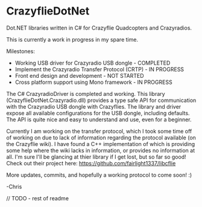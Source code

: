 CrazyflieDotNet
===============

Dot.NET libraries written in C# for Crazyflie Quadcopters and Crazyradios.

This is currently a work in progress in my spare time.

Milestones:
- Working USB driver for Crazyradio USB dongle - COMPLETED
- Implement the Crazyradio Transfer Protocol (CRTP) - IN PROGRESS
- Front end design and development - NOT STARTED
- Cross platform support using Mono framework - IN PROGRESS

The C# CrazyradioDriver is completed and working. This library (CrazyflieDotNet.Crazyradio.dll) provides a type safe API for communication with the Crazyradio USB dongle with Crazyflies. The library and driver expose all available configurations for the USB dongle, including defaults. The API is quite nice and easy to understand and use, even for a beginner.

Currently I am working on the transfer protocol, which I took some time off of working on due to lack of information regarding the protocol available (on the Crazyflie wiki). I have found a C++ implementation of which is providing some help where the wiki lacks in information, or provides no information at all. I'm sure I'll be glancing at thier library if I get lost, but so far so good!
Check out their project here: https://github.com/fairlight1337/libcflie

More updates, commits, and hopefully a working protocol to come soon! :)

-Chris

// TODO - rest of readme
